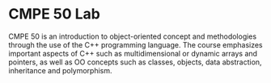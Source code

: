 # CMPE 50 Lab

CMPE 50 is an introduction to object-oriented concept and methodologies through the use of the C++ programming language. The course emphasizes important aspects of C++ such as multidimensional or dynamic arrays and pointers, as well as OO concepts such as classes, objects, data abstraction, inheritance and polymorphism.
